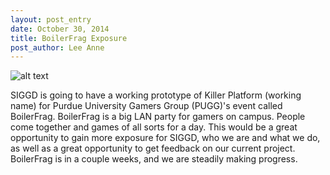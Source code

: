 ```yaml
---
layout: post_entry
date: October 30, 2014
title: BoilerFrag Exposure
post_author: Lee Anne
---
```


![alt text](/img/boilerFrag7.0.jpeg "BoilerFrag 7.0")

SIGGD is going to have a working prototype of Killer Platform (working name) for Purdue University Gamers Group (PUGG)'s
event called BoilerFrag.  BoilerFrag is a big LAN party for gamers on campus.  People come together and games of all sorts for a day.
  This would be a great opportunity to gain more exposure for SIGGD, who we are and what we do, as well as a great opportunity to get feedback on our current project.
  BoilerFrag is in a couple weeks, and we are steadily making progress.